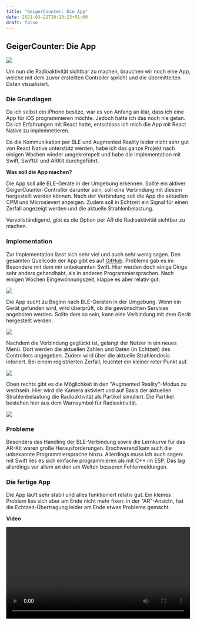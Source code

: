 ```yaml
---
title: "GeigerCounter: Die App"
date: 2021-03-22T20:20:23+01:00
draft: false
---
```


## GeigerCounter: Die App

<img src="/swh-19-20-marcoc/img/geiger_counter/app/info.PNG" />

Um nun die Radioaktivität sichtbar zu machen, brauchen wir noch eine App, welche mit dem zuvor erstellten Controller spricht und die übermittelten Daten visualisiert.

### Die Grundlagen

Da ich selbst ein iPhone besitze, war es von Anfang an klar, dass ich eine App für iOS programmieren möchte. Jedoch hatte ich das noch nie getan. Da ich Erfahrungen mit React hatte, entschloss ich mich die App mit React Native zu implemnetieren.

Da die Kommunikation per BLE und Augmented Reality leider nicht sehr gut von React Native unterstütz werden, habe ich das ganze Projekt nach einigen Wochen wieder umgekrempelt und habe die Implementation mit Swift, SwiftUI und ARKit durchgeführt.

**Was soll die App machen?**

Die App soll alle BLE-Geräte in der Umgebung erkennen. Sollte ein aktiver GeigerCounter-Controller darunter sein, soll eine Verbindung mit diesem hergestellt werden können. Nach der Verbindung soll die App die aktuellen CPM und Microsievert anzeigen. Zudem soll in Echtzeit ein Signal für einen Zerfall angezeigt werden und die aktuelle Strahlenbelastung.

Vervollständigend, gibt es die Option per AR die Radioaktivität sichtbar zu machen.

### Implementation

Zur Implementation lässt sich sehr viel und auch sehr wenig sagen. Den gesamten Quellcode der App gibt es auf [GitHub](https://github.com/Geiger-Counter/ios). Probleme gab es im Besondere mit dem mir unbekannten Swift. Hier werden doch einige Dinge sehr anders gehandhabt, als in anderen Programmiersprachen. Nach einigen Wochen Eingewöhnungszeit, klappe es aber relativ gut.

<img src="/swh-19-20-marcoc/img/geiger_counter/app/search.PNG" />

Die App sucht zu Beginn nach BLE-Geräten in der Umgebung. Wenn ein Gerät gefunden wird, wird überprüft, ob die gewünschten Services angeboten werden. Sollte dem so sein, kann eine Verbindung mit dem Gerät hergestellt werden.

<img src="/swh-19-20-marcoc/img/geiger_counter/app/select.PNG" />

Nachdem die Verbindung geglückt ist, gelangt der Nutzer in ein neues Menü. Dort werden die aktuellen Zahlen und Daten (in Echtzeit) des Controllers angegeben. Zudem wird über die aktuelle Strahlendosis inforiert. Bei einem registrierten Zerfall, leuchtet ein kleiner roter Punkt auf.

<img src="/swh-19-20-marcoc/img/geiger_counter/app/info_with_ping.PNG" />

Oben rechts gibt es die Möglichkeit in den "Augmented Reality"-Modus zu wechseln. Hier wird die Kamera aktiviert und auf Basis der aktuellen Strahlenbelastung die Radioaktivität als Partikel simuliert. Die Partikel bestehen hier aus dem Warnsymbol für Radioaktivität.

<img src="/swh-19-20-marcoc/img/geiger_counter/app/ar.PNG" />

### Probleme

Besonders das Handling der BLE-Verbindung sowie die Lernkurve für das AR-Kit waren große Herausforderungen. Erschwerend kam auch die unbekannte Programmiersprache hinzu. Allerdings muss ich auch sagen: mit Swift lies es sich einfache programmieren als mit C++ im ESP. Das lag allerdings vor allem an den um Welten besseren Fehlermeldungen.

### Die fertige App

Die App läuft sehr stabil und alles funktioniert relativ gut. Ein kleines Problem lies sich aber am Ende nicht mehr fixen: in der "AR"-Ansicht, hat die Echtzeit-Übertragung leider am Ende etwas Probleme gemacht.

**Video**

<video src="/swh-19-20-marcoc/img/geiger_counter/app/app_running.mp4" width="500px" controls>
